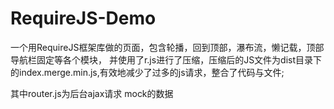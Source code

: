 # RequireJS-Demo
一个用RequireJS框架库做的页面，包含轮播，回到顶部，瀑布流，懒记载，顶部导航栏固定等各个模块， 
并使用了r.js进行了压缩，压缩后的JS文件为dist目录下的index.merge.min.js,有效地减少了过多的js请求，整合了代码与文件;

其中router.js为后台ajax请求 mock的数据
